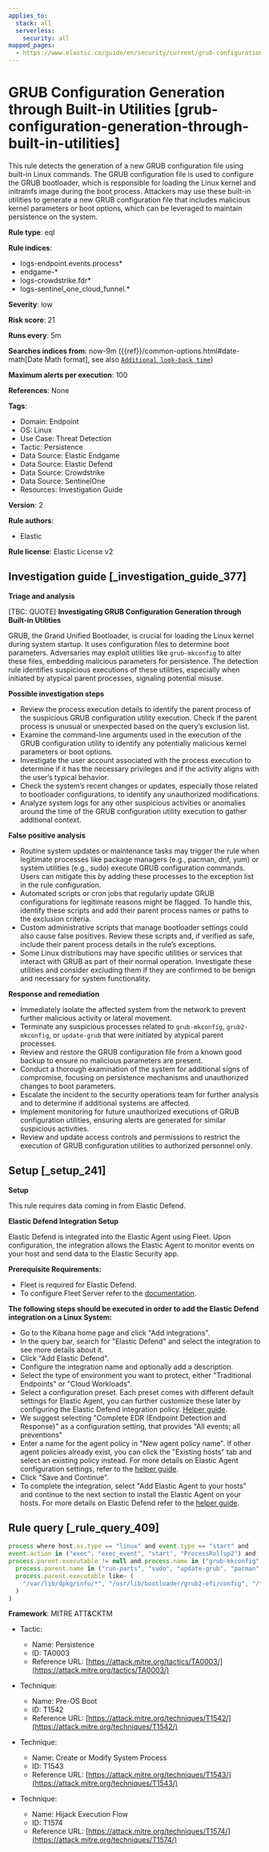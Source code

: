 ```yaml
---
applies_to:
  stack: all
  serverless:
    security: all
mapped_pages:
  - https://www.elastic.co/guide/en/security/current/grub-configuration-generation-through-built-in-utilities.html
---
```


# GRUB Configuration Generation through Built-in Utilities [grub-configuration-generation-through-built-in-utilities]

This rule detects the generation of a new GRUB configuration file using built-in Linux commands. The GRUB configuration file is used to configure the GRUB bootloader, which is responsible for loading the Linux kernel and initramfs image during the boot process. Attackers may use these built-in utilities to generate a new GRUB configuration file that includes malicious kernel parameters or boot options, which can be leveraged to maintain persistence on the system.

**Rule type**: eql

**Rule indices**:

* logs-endpoint.events.process*
* endgame-*
* logs-crowdstrike.fdr*
* logs-sentinel_one_cloud_funnel.*

**Severity**: low

**Risk score**: 21

**Runs every**: 5m

**Searches indices from**: now-9m ({{ref}}/common-options.html#date-math[Date Math format], see also [`Additional look-back time`](docs-content://solutions/security/detect-and-alert/create-detection-rule.md#rule-schedule))

**Maximum alerts per execution**: 100

**References**: None

**Tags**:

* Domain: Endpoint
* OS: Linux
* Use Case: Threat Detection
* Tactic: Persistence
* Data Source: Elastic Endgame
* Data Source: Elastic Defend
* Data Source: Crowdstrike
* Data Source: SentinelOne
* Resources: Investigation Guide

**Version**: 2

**Rule authors**:

* Elastic

**Rule license**: Elastic License v2

## Investigation guide [_investigation_guide_377]

**Triage and analysis**

[TBC: QUOTE]
**Investigating GRUB Configuration Generation through Built-in Utilities**

GRUB, the Grand Unified Bootloader, is crucial for loading the Linux kernel during system startup. It uses configuration files to determine boot parameters. Adversaries may exploit utilities like `grub-mkconfig` to alter these files, embedding malicious parameters for persistence. The detection rule identifies suspicious executions of these utilities, especially when initiated by atypical parent processes, signaling potential misuse.

**Possible investigation steps**

* Review the process execution details to identify the parent process of the suspicious GRUB configuration utility execution. Check if the parent process is unusual or unexpected based on the query’s exclusion list.
* Examine the command-line arguments used in the execution of the GRUB configuration utility to identify any potentially malicious kernel parameters or boot options.
* Investigate the user account associated with the process execution to determine if it has the necessary privileges and if the activity aligns with the user’s typical behavior.
* Check the system’s recent changes or updates, especially those related to bootloader configurations, to identify any unauthorized modifications.
* Analyze system logs for any other suspicious activities or anomalies around the time of the GRUB configuration utility execution to gather additional context.

**False positive analysis**

* Routine system updates or maintenance tasks may trigger the rule when legitimate processes like package managers (e.g., pacman, dnf, yum) or system utilities (e.g., sudo) execute GRUB configuration commands. Users can mitigate this by adding these processes to the exception list in the rule configuration.
* Automated scripts or cron jobs that regularly update GRUB configurations for legitimate reasons might be flagged. To handle this, identify these scripts and add their parent process names or paths to the exclusion criteria.
* Custom administrative scripts that manage bootloader settings could also cause false positives. Review these scripts and, if verified as safe, include their parent process details in the rule’s exceptions.
* Some Linux distributions may have specific utilities or services that interact with GRUB as part of their normal operation. Investigate these utilities and consider excluding them if they are confirmed to be benign and necessary for system functionality.

**Response and remediation**

* Immediately isolate the affected system from the network to prevent further malicious activity or lateral movement.
* Terminate any suspicious processes related to `grub-mkconfig`, `grub2-mkconfig`, or `update-grub` that were initiated by atypical parent processes.
* Review and restore the GRUB configuration file from a known good backup to ensure no malicious parameters are present.
* Conduct a thorough examination of the system for additional signs of compromise, focusing on persistence mechanisms and unauthorized changes to boot parameters.
* Escalate the incident to the security operations team for further analysis and to determine if additional systems are affected.
* Implement monitoring for future unauthorized executions of GRUB configuration utilities, ensuring alerts are generated for similar suspicious activities.
* Review and update access controls and permissions to restrict the execution of GRUB configuration utilities to authorized personnel only.


## Setup [_setup_241]

**Setup**

This rule requires data coming in from Elastic Defend.

**Elastic Defend Integration Setup**

Elastic Defend is integrated into the Elastic Agent using Fleet. Upon configuration, the integration allows the Elastic Agent to monitor events on your host and send data to the Elastic Security app.

**Prerequisite Requirements:**

* Fleet is required for Elastic Defend.
* To configure Fleet Server refer to the [documentation](docs-content://reference/ingestion-tools/fleet/fleet-server.md).

**The following steps should be executed in order to add the Elastic Defend integration on a Linux System:**

* Go to the Kibana home page and click "Add integrations".
* In the query bar, search for "Elastic Defend" and select the integration to see more details about it.
* Click "Add Elastic Defend".
* Configure the integration name and optionally add a description.
* Select the type of environment you want to protect, either "Traditional Endpoints" or "Cloud Workloads".
* Select a configuration preset. Each preset comes with different default settings for Elastic Agent, you can further customize these later by configuring the Elastic Defend integration policy. [Helper guide](docs-content://solutions/security/configure-elastic-defend/configure-an-integration-policy-for-elastic-defend.md).
* We suggest selecting "Complete EDR (Endpoint Detection and Response)" as a configuration setting, that provides "All events; all preventions"
* Enter a name for the agent policy in "New agent policy name". If other agent policies already exist, you can click the "Existing hosts" tab and select an existing policy instead. For more details on Elastic Agent configuration settings, refer to the [helper guide](docs-content://reference/ingestion-tools/fleet/agent-policy.md).
* Click "Save and Continue".
* To complete the integration, select "Add Elastic Agent to your hosts" and continue to the next section to install the Elastic Agent on your hosts. For more details on Elastic Defend refer to the [helper guide](docs-content://solutions/security/configure-elastic-defend/install-elastic-defend.md).


## Rule query [_rule_query_409]

```js
process where host.os.type == "linux" and event.type == "start" and
event.action in ("exec", "exec_event", "start", "ProcessRollup2") and
process.parent.executable != null and process.name in ("grub-mkconfig", "grub2-mkconfig", "update-grub") and not (
  process.parent.name in ("run-parts", "sudo", "update-grub", "pacman", "dockerd", "dnf", "rpm", "yum") or
  process.parent.executable like~ (
    "/var/lib/dpkg/info/*", "/usr/lib/bootloader/grub2-efi/config", "/tmp/newroot/*", "/usr/lib/kernel/install.d/*"
  )
)
```

**Framework**: MITRE ATT&CKTM

* Tactic:

    * Name: Persistence
    * ID: TA0003
    * Reference URL: [https://attack.mitre.org/tactics/TA0003/](https://attack.mitre.org/tactics/TA0003/)

* Technique:

    * Name: Pre-OS Boot
    * ID: T1542
    * Reference URL: [https://attack.mitre.org/techniques/T1542/](https://attack.mitre.org/techniques/T1542/)

* Technique:

    * Name: Create or Modify System Process
    * ID: T1543
    * Reference URL: [https://attack.mitre.org/techniques/T1543/](https://attack.mitre.org/techniques/T1543/)

* Technique:

    * Name: Hijack Execution Flow
    * ID: T1574
    * Reference URL: [https://attack.mitre.org/techniques/T1574/](https://attack.mitre.org/techniques/T1574/)



